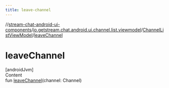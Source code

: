 ```yaml
---
title: leave-channel
---
```

//[stream-chat-android-ui-components](../../../index.md)/[io.getstream.chat.android.ui.channel.list.viewmodel](../index.md)/[ChannelListViewModel](index.md)/[leaveChannel](leaveChannel.md)



# leaveChannel  
[androidJvm]  
Content  
fun [leaveChannel](leaveChannel.md)(channel: Channel)  



